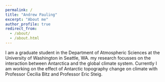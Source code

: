 ```yaml
---
permalink: /
title: "Andrew Pauling"
excerpt: "About me"
author_profile: true
redirect_from: 
  - /about/
  - /about.html
---
```


I am a graduate student in the Department of Atmospheric Sciences at the University of Washington in Seattle, WA. my research focusses on the interaction between Antarctica and the global climate system. Currently I am working on the effect of Antarctic topography change on climate with Professor Cecilia Bitz and Professor Eric Steig.


